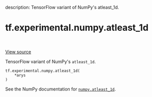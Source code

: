 description: TensorFlow variant of NumPy's atleast_1d.

<div itemscope itemtype="http://developers.google.com/ReferenceObject">
<meta itemprop="name" content="tf.experimental.numpy.atleast_1d" />
<meta itemprop="path" content="Stable" />
</div>

# tf.experimental.numpy.atleast_1d

<!-- Insert buttons and diff -->

<table class="tfo-notebook-buttons tfo-api nocontent" align="left">

</table>

<a target="_blank" class="external" href="/code/stable/tensorflow/python/ops/numpy_ops/np_array_ops.py">View source</a>



TensorFlow variant of NumPy's `atleast_1d`.

<pre class="devsite-click-to-copy prettyprint lang-py tfo-signature-link">
<code>tf.experimental.numpy.atleast_1d(
    *arys
)
</code></pre>



<!-- Placeholder for "Used in" -->

See the NumPy documentation for [`numpy.atleast_1d`](https://numpy.org/doc/1.16/reference/generated/numpy.atleast_1d.html).